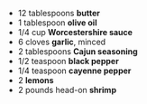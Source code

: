 - 12 tablespoons **butter**
- 1 tablespoon **olive oil**
- 1/4 cup **Worcestershire sauce**
- 6 cloves **garlic**, minced
- 2 tablespoons **Cajun seasoning**
- 1/2 teaspoon **black pepper**
- 1/4 teaspoon **cayenne pepper**
- 2 **lemons**
- 2 pounds head-on **shrimp**
